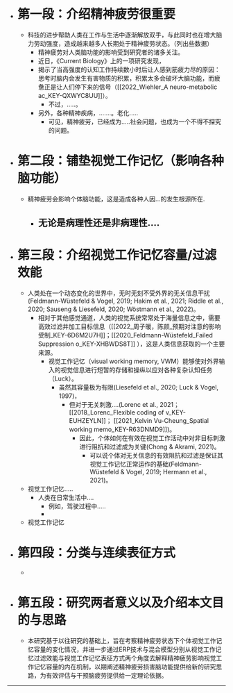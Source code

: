 - # 第一段：介绍精神疲劳很重要
	- 科技的进步帮助人类在工作与生活中逐渐解放双手，与此同时也在增大脑力劳动强度，造成越来越多人长期处于精神疲劳状态。（列出些数据）
		- 精神疲劳对人类脑功能的影响受到研究者的诸多关注。
		- 近日，《Current Biology》上的一项研究发现，
		- 揭示了当高强度的认知工作持续数小时后让人感到筋疲力尽的原因：思考时脑内会发生有害物质的积累，积累太多会破坏大脑功能，而疲惫正是让人们停下来的信号（[[2022_Wiehler_A neuro-metabolic ac_KEY-QXWYC8UU]]）。
			- 不过，.....。
		- 另外，各种精神疾病，.......。老化.....
			- 可见，精神疲劳，已经成为.....社会问题，也成为一个不得不探究的问题。
- # 第二段：铺垫视觉工作记忆（影响各种脑功能）
	- 精神疲劳会影响个体脑功能，这是造成各种人因...的发生根源所在.
		- 无论是病理性还是非病理性....
			- 
- # 第三段：介绍视觉工作记忆容量/过滤效能
	- 人类处在一个动态变化的世界中，无时无刻不受外界的无关信息干扰(Feldmann-Wüstefeld & Vogel, 2019; Hakim et al., 2021; Riddle et al., 2020; Sauseng & Liesefeld, 2020; Wöstmann et al., 2022)。
		- 相对于其他感觉通道，人类的视觉系统常常处于海量信息之中，需要高效过滤并加工目标信息（[[2022_周子暖，陈颜_预期对注意的影响受制_KEY-6D6M2U7H]]；[[2020_Feldmann-Wüstefeld_Failed Suppression o_KEY-XHBWDS8T]] ），这是人类信息获取的一个主要来源。
			- 视觉工作记忆（visual working memory, VWM）能够使对外界输入的视觉信息进行短暂的存储和操纵以应对各种复杂认知任务（Luck）。
				- 虽然其容量极为有限(Liesefeld et al., 2020; Luck & Vogel, 1997)，
					- 但对于无关刺激….(Lorenc et al., 2021；[[2018_Lorenc_Flexible coding of v_KEY-EUHZEYLN]]； [[2021_Kelvin Vu-Cheung_Spatial working memo_KEY-R63DNMD9]])。
						- 因此，个体如何在有效在视觉工作活动中对非目标刺激进行阻抗和过滤成为关键(Chong & Akrami, 2021)。
							- 可以说个体对无关信息的有效阻抗和过滤是保证其视觉工作记忆正常运作的基础(Feldmann-Wüstefeld & Vogel, 2019; Hermann et al., 2021)。
	- 视觉工作记忆.....
		- 人类在日常生活中....
			- 例如，驾驶过程中.....
			- 
	- 视觉工作记忆
- # 第四段：分类与连续表征方式
	- 
- # 第五段：研究两者意义以及介绍本文目的与思路
	- 本研究基于以往研究的基础上，旨在考察精神疲劳状态下个体视觉工作记忆容量的变化情况，并进一步通过ERP技术与混合模型分别从视觉工作记忆过滤效能与视觉工作记忆表征方式两个角度去解释精神疲劳影响视觉工作记忆容量的内在机制，以期阐述精神疲劳损害脑功能提供给新的研究思路，为有效评估与干预脑疲劳提供给一定理论依据。


----